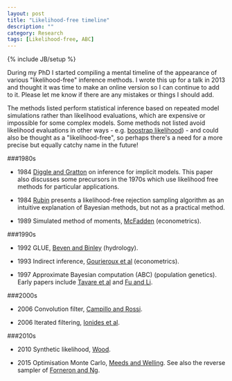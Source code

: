 ```yaml
---
layout: post
title: "Likelihood-free timeline"
description: ""
category: Research
tags: [Likelihood-free, ABC]
---
```

{% include JB/setup %}

During my PhD I started compiling a mental timeline of the appearance of various "likelihood-free" inference methods.
I wrote this up for a talk in 2013 and thought it was time to make an online version so I can continue to add to it.
Please let me know if there are any mistakes or things I should add.

The methods listed perform statistical inference based on repeated model simulations rather than likelihood evaluations, which are expensive or impossible for some complex models.
Some methods not listed avoid likelihood evaluations in other ways - e.g. [boostrap likelihood](http://www.pnas.org/content/110/4/1321.short)) - and could also be thought as a "likelihood-free", so perhaps there's a need for a more precise but equally catchy name in the future!

###1980s

- 1984 [Diggle and Gratton](http://www.jstor.org/stable/2345504) on inference for implicit models. This paper also discusses some precursors in the 1970s which use likelihood free methods for particular applications.

- 1984 [Rubin](http://projecteuclid.org/euclid.aos/1176346785) presents a likelihood-free rejection sampling algorithm as an intuitive explanation of Bayesian methods, but not as a practical method.

- 1989 Simulated method of moments, [McFadden](http://www.jstor.org/stable/1913621) (econometrics).

###1990s

- 1992 GLUE, [Beven and Binley](http://onlinelibrary.wiley.com/doi/10.1002/hyp.3360060305/abstract) (hydrology).

- 1993 Indirect inference, [Gourieroux et al](http://onlinelibrary.wiley.com/doi/10.1002/jae.3950080507/abstract) (econometrics).

- 1997 Approximate Bayesian computation (ABC) (population genetics). Early papers include [Tavare et al](http://www.genetics.org/content/145/2/505.short) and [Fu and Li](http://mbe.oxfordjournals.org/content/14/2/195.short).

###2000s

- 2006 Convolution filter, [Campillo and Rossi](http://ieeexplore.ieee.org/xpls/abs_all.jsp?arnumber=4177291).

- 2006 Iterated filtering, [Ionides et al](http://www.pnas.org/content/103/49/18438.short).

###2010s

- 2010 Synthetic likelihood, [Wood](http://www.nature.com/nature/journal/v466/n7310/abs/nature09319.html).

- 2015 Optimisation Monte Carlo, [Meeds and Welling](http://papers.nips.cc/paper/5881-optimization-monte-carlo-efficient-and-embarrassingly-parallel-likelihood-free-inference). See also the reverse sampler of [Forneron and Ng](http://arxiv.org/abs/1506.04017).